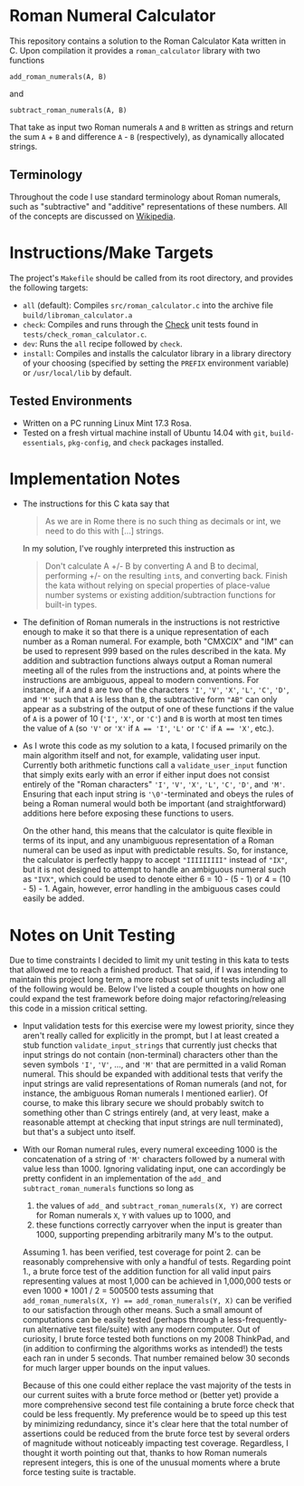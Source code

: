 # Roman Numeral Calculator
This repository contains a solution to the Roman Calculator Kata written in
C. Upon compilation it provides a `roman_calculator` library with two functions

    add_roman_numerals(A, B)

and

    subtract_roman_numerals(A, B)

That take as input two Roman numerals `A` and `B` written as strings and return
the sum `A` + `B` and difference `A` - `B` (respectively), as dynamically
allocated strings.

## Terminology
Throughout the code I use standard terminology about Roman numerals, such as
"subtractive" and "additive" representations of these numbers. All of the
concepts are discussed on
[Wikipedia](https://en.wikipedia.org/wiki/Roman_numerals#Roman_numeric_system).

# Instructions/Make Targets
The project's `Makefile` should be called from its root directory, and provides
the following targets:

  * `all` (default):
    Compiles `src/roman_calculator.c` into the archive file
    `build/libroman_calculator.a`
  * `check`:
    Compiles and runs through the [Check](https://libcheck.github.io/check/)
    unit tests found in `tests/check_roman_calculator.c`.
  * `dev`:
    Runs the `all` recipe followed by `check`.
  * `install`:
    Compiles and installs the calculator library in a library directory of your
    choosing (specified by setting the `PREFIX` environment variable) or
    `/usr/local/lib` by default.

## Tested Environments
  * Written on a PC running Linux Mint 17.3 Rosa.
  * Tested on a fresh virtual machine install of Ubuntu 14.04 with
    `git`, `build-essentials`, `pkg-config`, and `check` packages installed.

# Implementation Notes

  * The instructions for this C kata say that

    > As we are in Rome there is no such thing as decimals or int, we need to do
    > this with [...] strings.

    In my solution, I've roughly interpreted this instruction as

    > Don't calculate A +/- B by converting A and B to decimal, performing +/-
    > on the resulting `int`s, and converting back. Finish the kata without
    > relying on special properties of place-value number systems or existing
    > addition/subtraction functions for built-in types.

  * The definition of Roman numerals in the instructions is not restrictive
    enough to make it so that there is a unique representation of each number as
    a Roman numeral. For example, both "CMXCIX" and "IM" can be used to
    represent 999 based on the rules described in the kata. My addition and
    subtraction functions always output a Roman numeral meeting all of the rules
    from the instructions and, at points where the instructions are ambiguous,
    appeal to modern conventions. For instance, if `A` and `B` are two of the
    characters `'I'`, `'V'`, `'X'`, `'L'`, `'C'`, `'D'`, and `'M'` such that `A`
    is less than `B`, the subtractive form `"AB"` can only appear as a substring
    of the output of one of these functions if the value of `A` is a power of 10
    (`'I'`, `'X'`, or `'C'`) and `B` is worth at most ten times the value of `A`
    (so `'V'` or `'X'` if `A == 'I'`, `'L'` or `'C'` if `A == 'X'`, etc.).

  * As I wrote this code as my solution to a kata, I focused primarily on the
    main algorithm itself and not, for example, validating user input. Currently
    both arithmetic functions call a `validate_user_input` function that simply
    exits early with an error if either input does not consist entirely of
    the "Roman characters" `'I'`, `'V'`, `'X'`, `'L'`, `'C'`, `'D'`, and `'M'`.
    Ensuring that each input string is `'\0'`-terminated and obeys the rules of
    being a Roman numeral would both be important (and straightforward)
    additions here before exposing these functions to users.

    On the other hand, this means that the calculator is quite flexible in terms
    of its input, and any unambiguous representation of a Roman numeral can be
    used as input with predictable results. So, for instance, the calculator is
    perfectly happy to accept `"IIIIIIIII"` instead of `"IX"`, but it is not
    designed to attempt to handle an ambiguous numeral such as `"IVX"`, which
    could be used to denote either 6 = 10 - (5 - 1) or 4 = (10 - 5) - 1. Again,
    however, error handling in the ambiguous cases could easily be added.

# Notes on Unit Testing

Due to time constraints I decided to limit my unit testing in this kata to tests
that allowed me to reach a finished product. That said, if I was intending to
maintain this project long term, a more robust set of unit tests including all
of the following would be. Below I've listed a couple thoughts on how one could
expand the test framework before doing major refactoring/releasing this code in
a mission critical setting.

  * Input validation tests for this exercise were my lowest priority, since they
    aren't really called for explicitly in the prompt, but I at least created a
    stub function `validate_input_strings` that currently just checks that input
    strings do not contain (non-terminal) characters other than the seven
    symbols `'I'`, `'V'`, ..., and `'M'` that are permitted in a valid Roman
    numeral. This should be expanded with additional tests that verify the input
    strings are valid representations of Roman numerals (and not, for instance,
    the ambiguous Roman numerals I mentioned earlier). Of course, to make this
    library secure we should probably switch to something other than C strings
    entirely (and, at very least, make a reasonable attempt at checking that
    input strings are null terminated), but that's a subject unto itself.

  * With our Roman numeral rules, every numeral exceeding 1000 is the
    concatenation of a string of `'M'` characters followed by a numeral with
    value less than 1000. Ignoring validating input, one can accordingly be
    pretty confident in an implementation of the `add_` and
    `subtract_roman_numerals` functions so long as

      1. the values of `add_` and `subtract_roman_numerals(X, Y)` are correct
         for Roman numerals `X`, `Y` with values up to 1000, and
      2. these functions correctly carryover when the input is greater than 1000,
         supporting prepending arbitrarily many M's to the output.
         
    Assuming 1. has been verified, test coverage for point 2. can be reasonably
    comprehensive with only a handful of tests.  Regarding point 1., a brute
    force test of the addition function for all valid input pairs representing
    values at most 1,000 can be achieved in 1,000,000 tests or even 1000 * 1001
    / 2 = 500500 tests assuming that `add_roman_numerals(X, Y) ==
    add_roman_numerals(Y, X)` can be verified to our satisfaction through other
    means.  Such a small amount of computations can be easily tested (perhaps
    through a less-frequently-run alternative test file/suite) with any modern
    computer.  Out of curiosity, I brute force tested both functions on my 2008
    ThinkPad, and (in addition to confirming the algorithms works as intended!)
    the tests each ran in under 5 seconds.  That number remained below 30
    seconds for much larger upper bounds on the input values.
    
    Because of this one could either replace the vast majority of the tests in
    our current suites with a brute force method or (better yet) provide a more
    comprehensive second test file containing a brute force check that could be
    less frequently.  My preference would be to speed up this test by minimizing
    redundancy, since it's clear here that the total number of assertions could
    be reduced from the brute force test by several orders of magnitude without
    noticeably impacting test coverage. Regardless, I thought it worth pointing
    out that, thanks to how Roman numerals represent integers, this is one of
    the unusual moments where a brute force testing suite is tractable.
